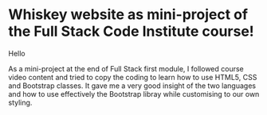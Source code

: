 # Whiskey website as mini-project of the Full Stack Code Institute course!

Hello

As a mini-project at the end of Full Stack first module, I followed course video content and tried to copy the coding to learn how to use HTML5, CSS and Bootstrap classes. It gave me a very good insight of the two languages and how to use effectively the Bootstrap libray while customising to our own styling.